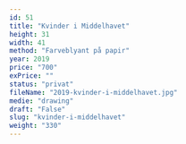 ```yaml
---
id: 51
title: "Kvinder i Middelhavet"
height: 31
width: 41
method: "Farveblyant på papir"
year: 2019
price: "700"
exPrice: ""
status: "privat"
fileName: "2019-kvinder-i-middelhavet.jpg"
medie: "drawing"
draft: "False"
slug: "kvinder-i-middelhavet"
weight: "330"
---
```

